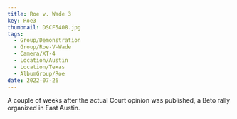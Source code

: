 ```yaml
---
title: Roe v. Wade 3
key: Roe3
thumbnail: DSCF5408.jpg
tags:
  - Group/Demonstration
  - Group/Roe-V-Wade
  - Camera/XT-4
  - Location/Austin
  - Location/Texas
  - AlbumGroup/Roe
date: 2022-07-26
---
```

A couple of weeks after the actual Court opinion was published, a Beto rally organized in East Austin.
